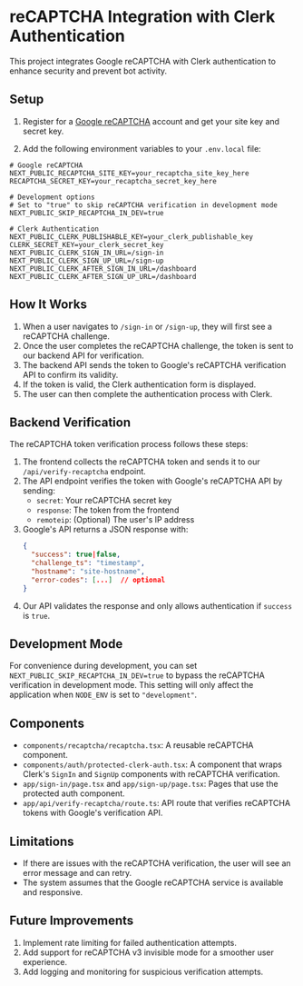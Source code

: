 # reCAPTCHA Integration with Clerk Authentication

This project integrates Google reCAPTCHA with Clerk authentication to enhance security and prevent bot activity.

## Setup

1. Register for a [Google reCAPTCHA](https://www.google.com/recaptcha/admin) account and get your site key and secret key.

2. Add the following environment variables to your `.env.local` file:

```
# Google reCAPTCHA
NEXT_PUBLIC_RECAPTCHA_SITE_KEY=your_recaptcha_site_key_here
RECAPTCHA_SECRET_KEY=your_recaptcha_secret_key_here

# Development options
# Set to "true" to skip reCAPTCHA verification in development mode
NEXT_PUBLIC_SKIP_RECAPTCHA_IN_DEV=true

# Clerk Authentication
NEXT_PUBLIC_CLERK_PUBLISHABLE_KEY=your_clerk_publishable_key
CLERK_SECRET_KEY=your_clerk_secret_key
NEXT_PUBLIC_CLERK_SIGN_IN_URL=/sign-in
NEXT_PUBLIC_CLERK_SIGN_UP_URL=/sign-up
NEXT_PUBLIC_CLERK_AFTER_SIGN_IN_URL=/dashboard
NEXT_PUBLIC_CLERK_AFTER_SIGN_UP_URL=/dashboard
```

## How It Works

1. When a user navigates to `/sign-in` or `/sign-up`, they will first see a reCAPTCHA challenge.
2. Once the user completes the reCAPTCHA challenge, the token is sent to our backend API for verification.
3. The backend API sends the token to Google's reCAPTCHA verification API to confirm its validity.
4. If the token is valid, the Clerk authentication form is displayed.
5. The user can then complete the authentication process with Clerk.

## Backend Verification

The reCAPTCHA token verification process follows these steps:

1. The frontend collects the reCAPTCHA token and sends it to our `/api/verify-recaptcha` endpoint.
2. The API endpoint verifies the token with Google's reCAPTCHA API by sending:
   - `secret`: Your reCAPTCHA secret key
   - `response`: The token from the frontend
   - `remoteip`: (Optional) The user's IP address
3. Google's API returns a JSON response with:
   ```json
   {
     "success": true|false,
     "challenge_ts": "timestamp",
     "hostname": "site-hostname",
     "error-codes": [...]  // optional
   }
   ```
4. Our API validates the response and only allows authentication if `success` is `true`.

## Development Mode

For convenience during development, you can set `NEXT_PUBLIC_SKIP_RECAPTCHA_IN_DEV=true` to bypass the reCAPTCHA verification in development mode. This setting will only affect the application when `NODE_ENV` is set to `"development"`.

## Components

- `components/recaptcha/recaptcha.tsx`: A reusable reCAPTCHA component.
- `components/auth/protected-clerk-auth.tsx`: A component that wraps Clerk's `SignIn` and `SignUp` components with reCAPTCHA verification.
- `app/sign-in/page.tsx` and `app/sign-up/page.tsx`: Pages that use the protected auth component.
- `app/api/verify-recaptcha/route.ts`: API route that verifies reCAPTCHA tokens with Google's verification API.

## Limitations

- If there are issues with the reCAPTCHA verification, the user will see an error message and can retry.
- The system assumes that the Google reCAPTCHA service is available and responsive.

## Future Improvements

1. Implement rate limiting for failed authentication attempts.
2. Add support for reCAPTCHA v3 invisible mode for a smoother user experience.
3. Add logging and monitoring for suspicious verification attempts. 